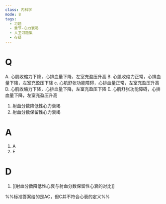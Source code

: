 ```yaml
---
class: 内科学
mode: B
tags:
  - 习题
  - 章节-心力衰竭
  - 人卫习题集
  - 存疑
---
```


# Q
A. 心肌收缩力下降，心排血量下降，左室充盈压升高
B. 心肌收缩力正常，心排血量下降，左室充盈压下降
c. 心肌舒张功能障碍，心排血量正常，左室充盈压升高
D. 心肌收缩力下降，心排血量下降，左室充盈压下降
E. 心肌舒张功能障碍，心排血量下降，左室充盈压升高
1. 射血分数降低性心力衰竭
2. 射血分数保留性心力衰竭
# A
1. A
2. E
# D
1. [[射血分数降低性心衰与射血分数保留性心衰的对比]]

%%标准答案给的是AC，但C并不符合心衰的定义%%